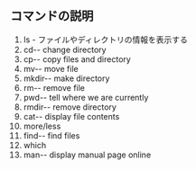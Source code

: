 ## コマンドの説明

1. ls - ファイルやディレクトリの情報を表示する
1. cd-- change directory
1. cp-- copy files and directory
1. mv-- move file
1. mkdir-- make directory
1. rm-- remove file
1. pwd-- tell where we are currently
1. rmdir-- remove directory
1. cat-- display file contents
1. more/less
1. find-- find files
1. which
1. man-- display manual page online
